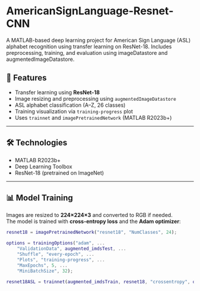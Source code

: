 # AmericanSignLanguage-Resnet-CNN
A MATLAB-based deep learning project for American Sign Language (ASL) alphabet recognition using transfer learning on ResNet-18. Includes preprocessing, training, and evaluation using imageDatastore and augmentedImageDatastore.

## 🚀 Features

- Transfer learning using **ResNet-18**
- Image resizing and preprocessing using `augmentedImageDatastore`
- ASL alphabet classification (A–Z, 26 classes)
- Training visualization via `training-progress` plot
- Uses `trainnet` and `imagePretrainedNetwork` (MATLAB R2023b+)

---

## 🛠️ Technologies

- MATLAB R2023b+
- Deep Learning Toolbox
- ResNet-18 (pretrained on ImageNet)

---

## 📊 Model Training

Images are resized to **224×224×3** and converted to RGB if needed.  
The model is trained with **cross-entropy loss** and the **Adam optimizer**:

```matlab
resnet18 = imagePretrainedNetwork("resnet18", "NumClasses", 24);

options = trainingOptions("adam", ...
    "ValidationData", augmented_imdsTest, ...
    "Shuffle", "every-epoch", ...
    "Plots", "training-progress", ...
    "MaxEpochs", 5, ...
    "MiniBatchSize", 32);

resnet18ASL = trainnet(augmented_imdsTrain, resnet18, "crossentropy", options);
